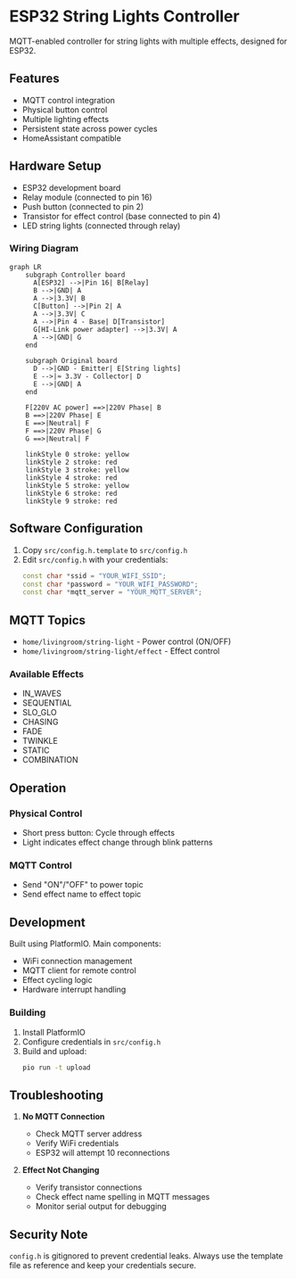 # ESP32 String Lights Controller

MQTT-enabled controller for string lights with multiple effects, designed for ESP32.

## Features

- MQTT control integration
- Physical button control
- Multiple lighting effects
- Persistent state across power cycles
- HomeAssistant compatible

## Hardware Setup

- ESP32 development board
- Relay module (connected to pin 16)
- Push button (connected to pin 2)
- Transistor for effect control (base connected to pin 4)
- LED string lights (connected through relay)

### Wiring Diagram

```mermaid
graph LR
    subgraph Controller board
      A[ESP32] -->|Pin 16| B[Relay]
      B -->|GND| A
      A -->|3.3V| B
      C[Button] -->|Pin 2| A
      A -->|3.3V| C
      A -->|Pin 4 - Base| D[Transistor]
      G[HI-Link power adapter] -->|3.3V| A
      A -->|GND| G
    end

    subgraph Original board
      D -->|GND - Emitter| E[String lights]
      E -->|≈ 3.3V - Collector| D
      E -->|GND| A
    end

    F[220V AC power] ==>|220V Phase| B
    B ==>|220V Phase| E
    E ==>|Neutral| F
    F ==>|220V Phase| G
    G ==>|Neutral| F
   
    linkStyle 0 stroke: yellow
    linkStyle 2 stroke: red
    linkStyle 3 stroke: yellow
    linkStyle 4 stroke: red
    linkStyle 5 stroke: yellow
    linkStyle 6 stroke: red
    linkStyle 9 stroke: red
```

## Software Configuration

1. Copy `src/config.h.template` to `src/config.h`
2. Edit `src/config.h` with your credentials:
   ```cpp
   const char *ssid = "YOUR_WIFI_SSID";
   const char *password = "YOUR_WIFI_PASSWORD";
   const char *mqtt_server = "YOUR_MQTT_SERVER";
   ```

## MQTT Topics

- `home/livingroom/string-light` - Power control (ON/OFF)
- `home/livingroom/string-light/effect` - Effect control

### Available Effects

- IN_WAVES
- SEQUENTIAL
- SLO_GLO
- CHASING
- FADE
- TWINKLE
- STATIC
- COMBINATION

## Operation

### Physical Control
- Short press button: Cycle through effects
- Light indicates effect change through blink patterns

### MQTT Control
- Send "ON"/"OFF" to power topic
- Send effect name to effect topic

## Development

Built using PlatformIO. Main components:
- WiFi connection management
- MQTT client for remote control
- Effect cycling logic
- Hardware interrupt handling

### Building

1. Install PlatformIO
2. Configure credentials in `src/config.h`
3. Build and upload:
   ```bash
   pio run -t upload
   ```

## Troubleshooting

1. **No MQTT Connection**
   - Check MQTT server address
   - Verify WiFi credentials
   - ESP32 will attempt 10 reconnections

2. **Effect Not Changing**
   - Verify transistor connections
   - Check effect name spelling in MQTT messages
   - Monitor serial output for debugging

## Security Note

`config.h` is gitignored to prevent credential leaks. Always use the template file as reference and keep your credentials secure.
